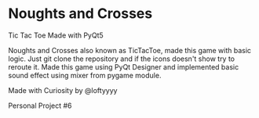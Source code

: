 <h1> Noughts and Crosses </h1>
<p> Tic Tac Toe Made with PyQt5 </p>
<p> Noughts and Crosses also known as TicTacToe, made this game with basic logic. Just git clone the repository and if the icons doesn't show try to  reroute it. Made this game using PyQt Designer and implemented basic sound effect using mixer from pygame module.
</p>
<p> Made with Curiosity by @loftyyyy </p>
<p> Personal Project #6 </p>

